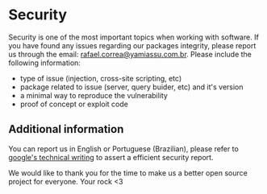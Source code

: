 # Security

Security is one of the most important topics when working with software. If you have found any issues regarding our packages integrity, please report us through the email: [rafael.correa@yamiassu.com.br](mailto:rafael.correa@yamiassu.com.br). Please include the following information:

- type of issue (injection, cross-site scripting, etc)
- package related to issue (server, query buider, etc) and it's version
- a minimal way to reproduce the vulnerability
- proof of concept or exploit code

## Additional information

You can report us in English or Portuguese (Brazilian), please refer to [google's technical writing](https://developers.google.com/tech-writing) to assert a efficient security report.

We would like to thank you for the time to make us a better open source project for everyone. Your rock <3